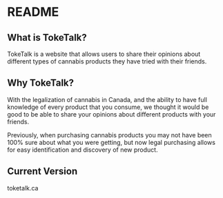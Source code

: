 # README

## What is TokeTalk?

TokeTalk is a website that allows users to share their opinions about different types of cannabis products
they have tried with their friends.

## Why TokeTalk?

With the legalization of cannabis in Canada, and the ability to have full knowledge of every product that you consume,
we thought it would be good to be able to share your opinions about different products with your friends.

Previously, when purchasing cannabis products you may not have been 100% sure about what you were getting,
but now legal purchasing allows for easy identification and discovery of new product.

## Current Version

toketalk.ca
